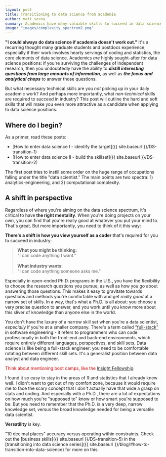 ```yaml
---
layout: post
title: Transitioning to data science from academia
author: matt_sosna
summary: Academics have many valuable skills to succeed in data science, but some need to be cultivated. This post outlines the soft and hard skills needed for success.
image: "images/complexity_spectrum2.png"
---
```

**"I could always do data science if academia doesn't work out."** It's a recurring thought many graduate students and postdocs experience, especially if their work involves hearty servings of coding and statistics, the core elements of data science. Academics *are* highly sought-after for data science positions: if you're surviving the challenges of independent research, then you undoubtedly have the ability to _**distill interesting questions from large amounts of information**_, as well as _**the focus and analytical chops**_ to answer those questions.

But what necessary technical skills are you *not* picking up in your daily academic work? And perhaps more importantly, what *non-technical* skills are required to succeed in industry? This post will outline the hard and soft skills that will make you even more attractive as a candidate when applying to data science positions.

## Where do I begin?
As a primer, read these posts:
* [How to enter data science I - identify the target]({{ site.baseurl }}/DS-transition-1)
* [How to enter data science II - build the skillset]({{ site.baseurl }}/DS-transition-2)

The first post tries to instill some order on the huge range of occupations falling under the title "data scientist." The main points are two spectra: 1) analytics-engineering, and 2) computational complexity.

## A shift in perspective
Regardless of where you're aiming on the data science spectrum, it's critical to have **the right mentality**. When you're doing projects on your own, you can find that you're really good at whatever you put your mind to. That's great. But more importantly, you need to think of it this way:

 **There's a shift in how you view yourself as a coder** that's required for you to succeed in industry:

> **What you might be thinking:** <br>"I can code anything I want." <br><br>
> **What industry wants:** <br>"I can code anything someone asks me."

Especially in open-ended Ph.D. programs in the U.S., you have the flexibility to choose the research questions you pursue, as well as how you go about answering those questions. This makes it easy to gravitate towards questions and methods you're comfortable with and get _really good_ at a narrow set of skills. In a way, that's what a Ph.D. is all about: you choose a very precise question to answer, and you work until you know more about this sliver of knowledge than anyone else in the world.

You don't have the luxury of a narrow skill set when you're a data scientist, *especially* if you're at a smaller company. There's a term called ["full-stack"](https://www.w3schools.com/whatis/whatis_fullstack.asp) in software engineering - it refers to programmers who can code professionally in both the front-end and back-end environments, which require entirely different languages, perspectives, and skill sets. Data science is like being a full-stack engineer: you need to be comfortable rotating between different skill sets. It's a generalist position between data analyst and data engineer.

<span style='color:red'> Think about mentioning boot camps, like the [Insight Fellowship](https://insightfellows.com/data-science) </span>

I found it so easy to stay in the areas of R and statistics that I already knew well. I didn't want to get out of my comfort zone, because it would require me to face the scary concept that I _don't_ actually have that wide a grasp on stats and coding. And especially with a Ph.D., there are a lot of expectations on how much you're "supposed to" know or how smart you're supposed to be. But you need to remember that the Ph.D. is a very deep, narrow knowledge set, versus the broad knowledge needed for being a versatile data scientist.

**Versatility** is key.

"10 decimal places" accuracy versus operating within constraints. Check out the [business skills]({{  site.baseurl  }}/DS-transition-5) in the [transitioning into data science series]({{  site.baseurl  }}/blog/#how-to-transition-into-data-science) for more on this.
